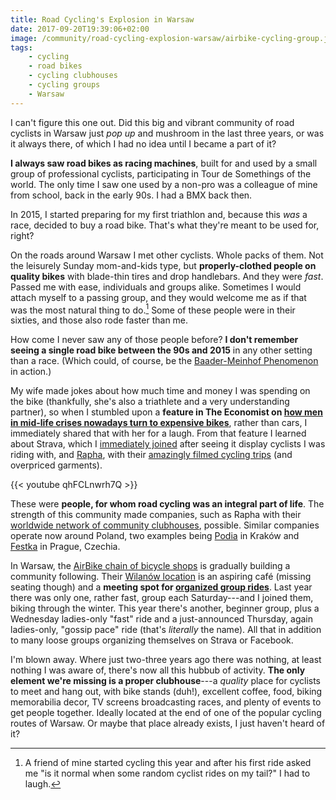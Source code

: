 ```yaml
---
title: Road Cycling's Explosion in Warsaw
date: 2017-09-20T19:39:06+02:00
image: /community/road-cycling-explosion-warsaw/airbike-cycling-group.jpg
tags:
    - cycling
    - road bikes
    - cycling clubhouses
    - cycling groups
    - Warsaw
---
```


I can't figure this one out. Did this big and vibrant community of road cyclists in Warsaw just _pop up_ and mushroom in the last three years, or was it always there, of which I had no idea until I became a part of it?

<!--more-->

__I always saw road bikes as racing machines__, built for and used by a small group of professional cyclists, participating in Tour de Somethings of the world. The only time I saw one used by a non-pro was a colleague of mine from school, back in the early 90s. I had a BMX back then.

In 2015, I started preparing for my first triathlon and, because this _was_ a race, decided to buy a road bike. That's what they're meant to be used for, right?

On the roads around Warsaw I met other cyclists. Whole packs of them. Not the leisurely Sunday mom-and-kids type, but __properly-clothed people on quality bikes__ with blade-thin tires and drop handlebars. And they were _fast_. Passed me with ease, individuals and groups alike. Sometimes I would attach myself to a passing group, and they would welcome me as if that was the most natural thing to do.[^1] Some of these people were in their sixties, and those also rode faster than me.

How come I never saw any of those people before? __I don't remember seeing a single road bike between the 90s and 2015__ in any other setting than a race. (Which could, of course, be the [Baader-Meinhof Phenomenon][baader-meinhof] in action.)

My wife made jokes about how much time and money I was spending on the bike (thankfully, she's also a triathlete and a very understanding partner), so when I stumbled upon a __feature in The Economist on [how men in mid-life crises nowadays turn to expensive bikes][economist-midlife-crisis]__, rather than cars, I immediately shared that with her for a laugh. From that feature I learned about Strava, which I [immediately joined][strava-profile] after seeing it display cyclists I was riding with, and [Rapha][rapha], with their [amazingly filmed cycling trips][rapha-travel] (and overpriced garments).

{{< youtube qhFCLnwrh7Q >}}

These were __people, for whom road cycling was an integral part of life__. The strength of this community made companies, such as Rapha with their [worldwide network of community clubhouses][rapha-clubhouses], possible. Similar companies operate now around Poland, two examples being [Podia][podia] in Kraków and [Festka][festka] in Prague, Czechia.

In Warsaw, the [AirBike chain of bicycle shops][airbike] is gradually building a community following. Their [Wilanów location][airbike-wilanow] is an aspiring café (missing seating though) and a __meeting spot for [organized group rides][airbike-wilanow-events]__. Last year there was only one, rather fast, group each Saturday---and I joined them, biking through the winter. This year there's another, beginner group, plus a Wednesday ladies-only "fast" ride and a just-announced Thursday, again ladies-only, "gossip pace" ride (that's _literally_ the name). All that in addition to many loose groups organizing themselves on Strava or Facebook.

I'm blown away. Where just two-three years ago there was nothing, at least nothing I was aware of, there's now all this hubbub of activity. __The only element we're missing is a proper clubhouse__---a _quality_ place for cyclists to meet and hang out, with bike stands (duh!), excellent coffee, food, biking memorabilia decor, TV screens broadcasting races, and plenty of events to get people together. Ideally located at the end of one of the popular cycling routes of Warsaw. Or maybe that place already exists, I just haven't heard of it?

[^1]: A friend of mine started cycling this year and after his first ride asked me "is it normal when some random cyclist rides on my tail?" I had to laugh.

[airbike-wilanow-events]: https://www.facebook.com/pg/airbikewilanow/events/
[airbike-wilanow]: https://airbike.pl/nasze-sklepy
[airbike]: https://airbike.pl
[baader-meinhof]: https://www.damninteresting.com/the-baader-meinhof-phenomenon/
[economist-midlife-crisis]: https://www.1843magazine.com/features/the-long-and-winding-road
[festka]: http://www.festka.com/
[podia]: https://podia.cc
[rapha-clubhouses]: https://www.rapha.cc/clubhouses
[rapha-travel]: https://www.youtube.com/watch?v=aINoBi1y0MA&list=PLkl6Jk-7cGC--BoF_Cwky1l7uSaoFqHOH
[rapha]: https://www.rapha.cc
[strava-profile]: https://www.strava.com/athletes/17745574

